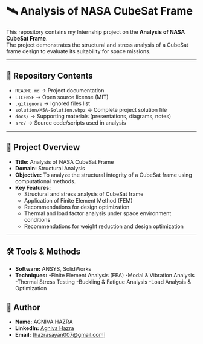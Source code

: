 # 🛰️ Analysis of NASA CubeSat Frame

This repository contains my Internship project on the **Analysis of NASA CubeSat Frame**.  
The project demonstrates the structural and stress analysis of a CubeSat frame design to evaluate its suitability for space missions.  

---



## 📑 Repository Contents
- `README.md` → Project documentation  
- `LICENSE` → Open source license (MIT)  
- `.gitignore` → Ignored files list  
- `solution/M5A-Solution.wbpz` → Complete project solution file  
- `docs/` → Supporting materials (presentations, diagrams, notes)  
- `src/` → Source code/scripts used in analysis  
 

---

## 📌 Project Overview
- **Title:** Analysis of NASA CubeSat Frame  
- **Domain:**  Structural Analysis  
- **Objective:** To analyze the structural integrity of a CubeSat frame using computational methods.  
- **Key Features:**
  - Structural and stress analysis of CubeSat frame  
  - Application of Finite Element Method (FEM)  
  - Recommendations for design optimization
  - Thermal and load factor analysis under space environment conditions
  - Recommendations for weight reduction and design optimization

---

## 🛠️ Tools & Methods
- **Software:**  ANSYS, SolidWorks  
- **Techniques:**
 -Finite Element Analysis (FEA)
 -Modal & Vibration Analysis
 -Thermal Stress Testing
 -Buckling & Fatigue Analysis
 -Load Analysis & Optimization



## 👤 Author
- **Name:** AGNIVA HAZRA  
- **LinkedIn:** [Agniva Hazra](https://www.linkedin.com/in/agniva-hazra-85b4162a7)  
- **Email:** [hazrasayan007@gmail.com]

